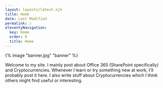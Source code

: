 ```yaml
---
layout: layouts/latest.njk
title: Home
date: Last Modified 
permalink: /
eleventyNavigation:
  key: Home 
  order: 0
  title: Home
---
```

{% image "banner.jpg" "banner" %}

Welcome to my site. I mainly post about Office 365 (SharePoint specifically) and Cryptocurrencies. Whenever I learn or try something new at work, I'll probably post it here. I also write stuff about Cryptocurrencies which I think others might find useful or interesting.

